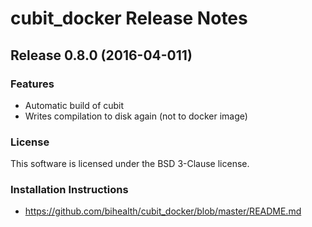 # cubit_docker Release Notes

## Release 0.8.0 (2016-04-011)

### Features

* Automatic build of cubit
* Writes compilation to disk again (not to docker image)

### License

This software is licensed under the BSD 3-Clause license.

### Installation Instructions

* https://github.com/bihealth/cubit_docker/blob/master/README.md

